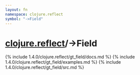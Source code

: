 ```yaml
---
layout: fn
namespace: clojure.reflect
symbol: "->Field"
---
```


# [clojure.reflect](../)/->Field

{% include 1.4.0/clojure.reflect/gt_field/docs.md %}
{% include 1.4.0/clojure.reflect/gt_field/examples.md %}
{% include 1.4.0/clojure.reflect/gt_field/src.md %}

